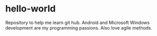 # hello-world
Repository to help me learn git hub. 
Android and Microsoft Windows development are my programming passions.  Also love agile methods.
